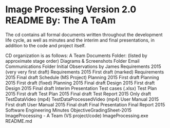 Image Processing Version 2.0 README
By: The A TeAm
================
The cd contains all formal documents written throughout the development life cycle, as well as minutes and the interim and final presentations, in addition to the code and project itself. 

CD organization is as follows: 
    A Team Documents Folder: (listed by approximate stage order)
        Diagrams & Screenshots Folder
        Email Communications Folder
        Initial Observations by James
        Requirements 2015 (very very first draft)
        Requirements 2015 First draft (marked)
        Requirements 2015 Final draft
        Schedule (MS Project)
        Planning 2015 First draft
        Planning 2015 First draft (fixed)
        Planning 2015 Final draft
        Design 2015 First draft
        Design 2015 Final draft
        Interim Presentation
        Test cases (.xlsx)
        Test Plan 2015 First draft
        Test Plan 2015 Final draft
        Test Report 2015 Only draft
        TestDataVideo (mp4)
        TestDataProcessedVideo (mp4)
        User Manual 2015 First draft
        User Manual 2015 Final draft
        Final Presentation
        Final Report 2015
        Software Engineering Minutes
        ObjectiveGradingSheet-2015
    ImageProcessing - A Team (VS project/code)
    ImageProcessing.exe
    README.md
    
        
        
        
    
